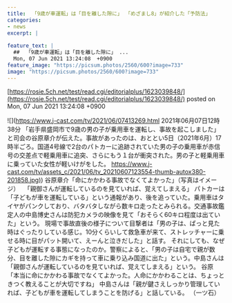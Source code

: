 ```yaml
---
title:  「9歳が車運転」は「目を離した隙に」 「めざまし8」が紹介した「予防法」  
categories:
- news
excerpt: |
  
feature_text: |
  ##  「9歳が車運転」は「目を離した隙に」 ...
  Mon, 07 Jun 2021 13:24:08  +0900
feature_image: "https://picsum.photos/2560/600?image=733"
image: "https://picsum.photos/2560/600?image=733"
---
```


[https://rosie.5ch.net/test/read.cgi/editorialplus/1623039848/](https://rosie.5ch.net/test/read.cgi/editorialplus/1623039848/)
posted on Mon, 07 Jun 2021 13:24:08  +0900

<!--more-->

![](https://www.j-cast.com/tv/2021/06/07413269.html 2021年06月07日12時38分 「岩手県盛岡市で9歳の男の子が乗用車を運転し、事故を起こしました」と司会の谷原章介が伝えた。事故があったのは、おととい5日（2021年6月）17時半ごろ。国道4号線で2台のパトカーに追跡されていた男の子の乗用車が赤信号の交差点で軽乗用車に追突、さらにもう１台が衝突された。男の子と軽乗用車に乗っていた女性が軽いけがをした。 [https://www.j-cast.com/tv/assets_c/2021/06/tv_20210607123554-thumb-autox380-201858.jpg)](https://www.j-cast.com/tv/assets_c/2021/06/tv_20210607123554-thumb-autox380-201858.jpg)) 谷原章介「命にかかわる事故でなくてよかった」（写真はイメージ） 　「親御さんが運転しているのを見ていれば、覚えてしまえる」 パトカーは「子どもが車を運転している」という通報があり、後を追っていた。乗用車はタイヤがパンクしており、バタバタしながら数キロ走ったとみられる。交通事故鑑定人の中島博史さんは防犯カメラの映像を見て「おそらく60キロ程度は出ていた」という。 現場で事故直後の様子について目撃者は「男の子は、ぱっと見た時はぐったりしている感じ。10分くらいして救急車が来て、ストレッチャーに乗せる時に目がパット開いて、えーんと泣きだした」と話す。 それにしても、なぜ子どもが運転する事態になったのか。警察によると、「男の子は自宅で親が数分、目を離した隙にカギを持って車に乗り込み国道に出た」という。中島さんは「親御さんが運転しているのを見ていれば、覚えてしまえる」という。 谷原「本当に命にかかわる事故でなくてよかった。人命にかかわることは、ちょっときつく教えることが大切ですね」 中島さんは「親が鍵さえしっかり管理していれば、子どもが車を運転してしまうことを防げる」と話している。 （一ツ石）
